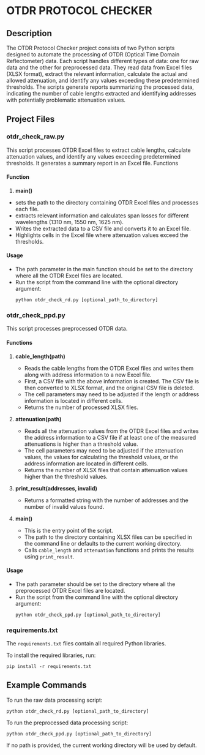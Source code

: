 # OTDR PROTOCOL CHECKER

## Description
The OTDR Protocol Checker project consists of two Python scripts designed to automate the processing of OTDR (Optical Time Domain Reflectometer) data. Each script handles different types of data: one for raw data and the other for preprocessed data. They read data from Excel files (XLSX format), extract the relevant information, calculate the actual and allowed attenuation, and identify any values exceeding these predetermined thresholds. The scripts generate reports summarizing the processed data, indicating the number of cable lengths extracted and identifying addresses with potentially problematic attenuation values.

## Project Files

### otdr_check_raw.py

This script processes OTDR Excel files to extract cable lengths, calculate attenuation values, and identify any values exceeding predetermined thresholds. It generates a summary report in an Excel file.
Functions

#### Function
1. **main()**
  - sets the path to the directory containing OTDR Excel files and processes each file.
  - extracts relevant information and calculates span losses for different wavelengths (1310 nm, 1550 nm, 1625 nm).
  - Writes the extracted data to a CSV file and converts it to an Excel file.
  - Highlights cells in the Excel file where attenuation values exceed the thresholds.

#### Usage
- The path parameter in the main function should be set to the directory where all the OTDR Excel files are located.
- Run the script from the command line with the optional directory argument:
  ```
  python otdr_check_rd.py [optional_path_to_directory]
  ```

### otdr_check_ppd.py
This script processes preprocessed OTDR data.

#### Functions
1. **cable_length(path)**
   - Reads the cable lengths from the OTDR Excel files and writes them along with address information to a new Excel file.
   - First, a CSV file with the above information is created. The CSV file is then converted to XLSX format, and the original CSV file is deleted.
   - The cell parameters may need to be adjusted if the length or address information is located in different cells.
   - Returns the number of processed XLSX files.

2. **attenuation(path)**
   - Reads all the attenuation values from the OTDR Excel files and writes the address information to a CSV file if at least one of the measured attenuations is higher than a threshold value.
   - The cell parameters may need to be adjusted if the attenuation values, the values for calculating the threshold values, or the address information are located in different cells.
   - Returns the number of XLSX files that contain attenuation values higher than the threshold values.

3. **print_result(addresses, invalid)**
   - Returns a formatted string with the number of addresses and the number of invalid values found.

4. **main()**
   - This is the entry point of the script.
   - The path to the directory containing XLSX files can be specified in the command line or defaults to the current working directory.
   - Calls `cable_length` and `attenuation` functions and prints the results using `print_result`.

#### Usage
- The path parameter should be set to the directory where all the preprocessed OTDR Excel files are located.
- Run the script from the command line with the optional directory argument:
  ```
  python otdr_check_ppd.py [optional_path_to_directory]
  ```

### requirements.txt
The `requirements.txt` files contain all required Python libraries.

To install the required libraries, run:
```
pip install -r requirements.txt
```

## Example Commands
To run the raw data processing script:
```
python otdr_check_rd.py [optional_path_to_directory]
```

To run the preprocessed data processing script:
```
python otdr_check_ppd.py [optional_path_to_directory]
```

If no path is provided, the current working directory will be used by default.
